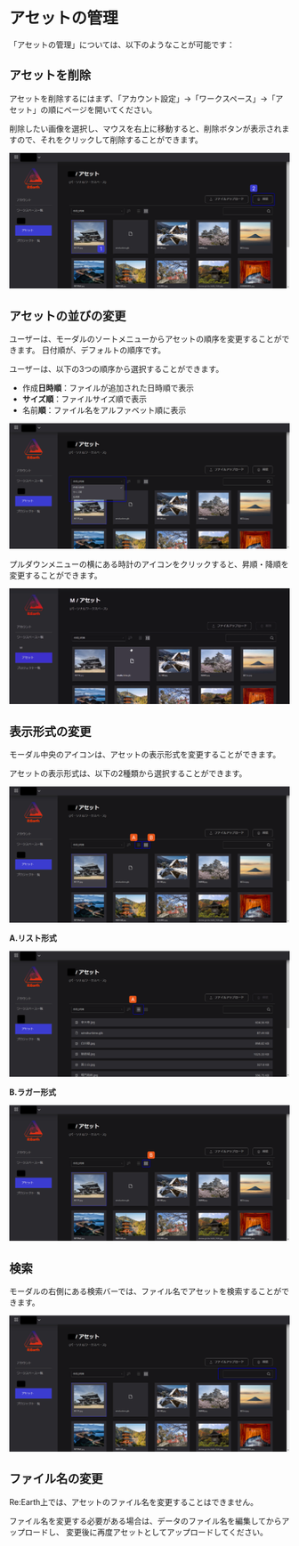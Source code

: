 # アセットの管理

「アセットの管理」については、以下のようなことが可能です：

## アセットを削除

アセットを削除するにはまず、「アカウント設定」→「ワークスペース」→「アセット」の順にページを開いてください。

削除したい画像を選択し、マウスを右上に移動すると、削除ボタンが表示されますので、それをクリックして削除することができます。

![Group 95.png](%E3%82%A2%E3%82%BB%E3%83%83%E3%83%88%E3%81%AE%E7%AE%A1%E7%90%86%2039b745d5c61647dda0893cc576004a13/Group_95.png)

## アセットの並びの変更

ユーザーは、モーダルのソートメニューからアセットの順序を変更することができます。
日付順が、デフォルトの順序です。

ユーザーは、以下の3つの順序から選択することができます。

- 作成**日時順**：ファイルが追加された日時順で表示
- **サイズ順**：ファイルサイズ順で表示
- 名前**順**：ファイル名をアルファベット順に表示

![2023-05-15_23h58_53.png](%E3%82%A2%E3%82%BB%E3%83%83%E3%83%88%E3%81%AE%E7%AE%A1%E7%90%86%2039b745d5c61647dda0893cc576004a13/2023-05-15_23h58_53.png)

プルダウンメニューの横にある時計のアイコンをクリックすると、昇順・降順を変更することができます。

![2023-05-16_00h02_50.gif](%E3%82%A2%E3%82%BB%E3%83%83%E3%83%88%E3%81%AE%E7%AE%A1%E7%90%86%2039b745d5c61647dda0893cc576004a13/2023-05-16_00h02_50.gif)

## 表示形式の変更

モーダル中央のアイコンは、アセットの表示形式を変更することができます。

アセットの表示形式は、以下の2種類から選択することができます。

![Group 96.png](%E3%82%A2%E3%82%BB%E3%83%83%E3%83%88%E3%81%AE%E7%AE%A1%E7%90%86%2039b745d5c61647dda0893cc576004a13/Group_96.png)

**A.リスト形式**

![Group 97.png](%E3%82%A2%E3%82%BB%E3%83%83%E3%83%88%E3%81%AE%E7%AE%A1%E7%90%86%2039b745d5c61647dda0893cc576004a13/Group_97.png)

**B.ラガー形式**

![Group 99.png](%E3%82%A2%E3%82%BB%E3%83%83%E3%83%88%E3%81%AE%E7%AE%A1%E7%90%86%2039b745d5c61647dda0893cc576004a13/Group_99.png)

## 検索

モーダルの右側にある検索バーでは、ファイル名でアセットを検索することができます。

![2023-05-15_23h36_10.png](%E3%82%A2%E3%82%BB%E3%83%83%E3%83%88%E3%81%AE%E7%AE%A1%E7%90%86%2039b745d5c61647dda0893cc576004a13/2023-05-15_23h36_10.png)

## ファイル名の変更

Re:Earth上では、アセットのファイル名を変更することはできません。

ファイル名を変更する必要がある場合は、データのファイル名を編集してからアップロードし、
変更後に再度アセットとしてアップロードしてください。
    
